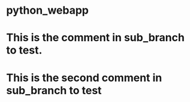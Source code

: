 # python_webapp
# This is the comment in sub_branch to test.
# This is the second comment in sub_branch to test

